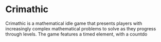 # Crimathic
Crimathic is a mathematical idle game that presents players with increasingly complex mathematical problems to solve as they progress through levels. The game features a timed element, with a countdo
